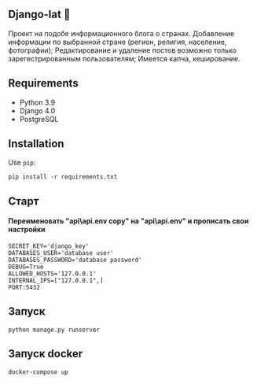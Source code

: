 ## Django-lat :parrot:

Проект на подобе информационного блога о странах.
Добавление информации по выбранной стране (регион, религия, население, фотографии);
Редактирование и удаление постов возможно только зарегестрированным пользователям;
Имеется капча, кеширование.


## Requirements
* Python 3.9
* Django 4.0
* PostgreSQL

## Installation
Use `pip`:
```
pip install -r requirements.txt
```

## Старт

#### Переименовать "api\api\.env copy" на "api\api\.env" и прописать свои настройки

    SECRET_KEY='django_key'
    DATABASES_USER='database user'
    DATABASES_PASSWORD='database password'
    DEBUG=True
    ALLOWED_HOSTS='127.0.0.1'
    INTERNAL_IPS=["127.0.0.1",]
    PORT:5432
 
 
## Запуск
```
python manage.py runserver
```
## Запуск docker
```
docker-compose up
```
